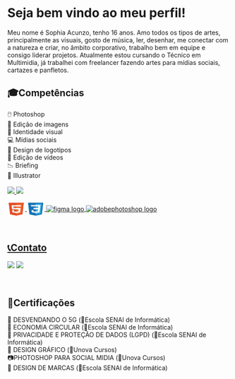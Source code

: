 <h1>Seja bem vindo ao meu perfil!</h1>
<p>Meu nome é Sophia Acunzo, tenho 16 anos. Amo todos os tipos de artes, principalmente as visuais, gosto de música, ler, desenhar, me conectar com a natureza e criar, no âmbito corporativo, trabalho bem em equipe e consigo liderar projetos. Atualmente estou cursando o Técnico em Multimidia, já trabalhei com freelancer fazendo artes para mídias sociais, cartazes e panfletos.</p>

<div>
  <h2>🎓Competências</h2>
 🖱️  Photoshop<br>
 🌄  Edição de imagens<br>
 📸  Identidade visual<br>
 💻  Mídias sociais<br>
 📲  Design de logotipos<br>
 🎥  Edição de vídeos<br>
 📉 Briefing <br>
 🎨 Illustrator 
</div>

<br>

<div>
  <a href="https://github.com/SophiAcunzo07">
  <img height="180em" src="https://github-readme-stats.vercel.app/api?username=SophiAcunzo07&show_icons=true&theme=dark&include_all_commits=true&count_private=true"/>
  <img height="180em" src="https://github-readme-stats.vercel.app/api/top-langs/?username=SophiAcunzo07&layout=compact&langs_count=7&theme=dark"/>
</div>

<div style="display: inline_block"><br>
  <img align="center" alt="Tadeu-HTML" height="30" width="40" src="https://raw.githubusercontent.com/devicons/devicon/master/icons/html5/html5-original.svg">
  <img align="center" alt="Tadeu-CSS" height="30" width="40" src="https://raw.githubusercontent.com/devicons/devicon/master/icons/css3/css3-original.svg">
  <img align="center"  alt="figma logo" height="30" width="40" src="https://cdn.jsdelivr.net/gh/devicons/devicon/icons/figma/figma-original.svg"/>
  <img align="center"  alt="adobephotoshop logo" height="30" width="40"src="https://skillicons.dev/icons?i=ps" height="40"/>

   <p>


</p>
</div>

<br>
<div>
  <h2>📞Contato</h2>
  <a href="https://www.linkedin.com/in/sophia-acunzo-85b8032bb/" target="_blank"><img src="https://img.shields.io/badge/LinkedIn-0077B5?style=for-the-badge&logo=linkedin&logoColor=white"/></a>
  <a href="mailto:sophiaacunzo@gmail.com" target="_blank"><img src="https://img.shields.io/badge/Gmail-D14836?style=for-the-badge&logo=gmail&logoColor=white"/></a>
</div>
  <br>

  <br>
  <div>
    <h2>📑Certificações</h2>
    🛜 DESVENDANDO O 5G (📍Escola SENAI de Informática) <br>
    💸 ECONOMIA CIRCULAR (📍Escola SENAI de Informática)<br>
    🔐 PRIVACIDADE E PROTEÇÃO DE DADOS (LGPD) (📍Escola SENAI de Informática)<br>
    🧩 DESIGN GRÁFICO (📍Unova Cursos)<br>
    📷PHOTOSHOP PARA SOCIAL MIDIA (📍Unova Cursos)<br>
    📱 DESIGN DE MARCAS (📍Escola SENAI de Informática)<br>
  </div>
